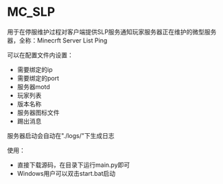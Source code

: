 # MC_SLP
用于在停服维护过程对客户端提供SLP服务通知玩家服务器正在维护的微型服务器，全称：Minecrft Server List Ping

可以在配置文件内设置：
- 需要绑定的ip
- 需要绑定的port
- 服务器motd
- 玩家列表
- 版本名称
- 服务器图标文件
- 踢出消息

服务器启动会自动在"./logs/"下生成日志

使用：
- 直接下载源码，在目录下运行main.py即可
- Windows用户可以双击start.bat启动

